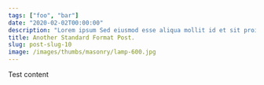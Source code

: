```yaml
---
tags: ["foo", "bar"]
date: "2020-02-02T00:00:00"
description: "Lorem ipsum Sed eiusmod esse aliqua mollit id et sit proident dolor nulla sed"
title: Another Standard Format Post.
slug: post-slug-10
image: /images/thumbs/masonry/lamp-600.jpg
---
```

Test content

